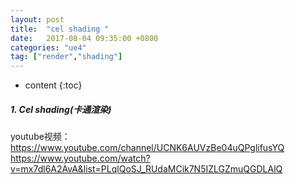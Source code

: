 ```yaml
---
layout: post
title:  "cel shading "
date:   2017-08-04 09:35:00 +0800
categories: "ue4"
tag: ["render","shading"]
---
```



* content
{:toc}

##### 1. Cel shading(卡通渲染)
youtube视频： https://www.youtube.com/channel/UCNK6AUVzBe04uQPglifusYQ   
              https://www.youtube.com/watch?v=mx7dl6A2AvA&list=PLqlQoSJ_RUdaMCik7N5IZLGZmuQGDLAlQ

